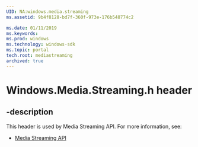 ```yaml
---
UID: NA:windows.media.streaming
ms.assetid: 9b4f8128-bd7f-360f-973e-176b548774c2

ms.date: 01/11/2019
ms.keywords: 
ms.prod: windows
ms.technology: windows-sdk
ms.topic: portal
tech.root: mediastreaming
archived: true
---
```


# Windows.Media.Streaming.h header


## -description


This header is used by Media Streaming API. For more information, see:

- [Media Streaming API](../_mediastreaming/index.md)

